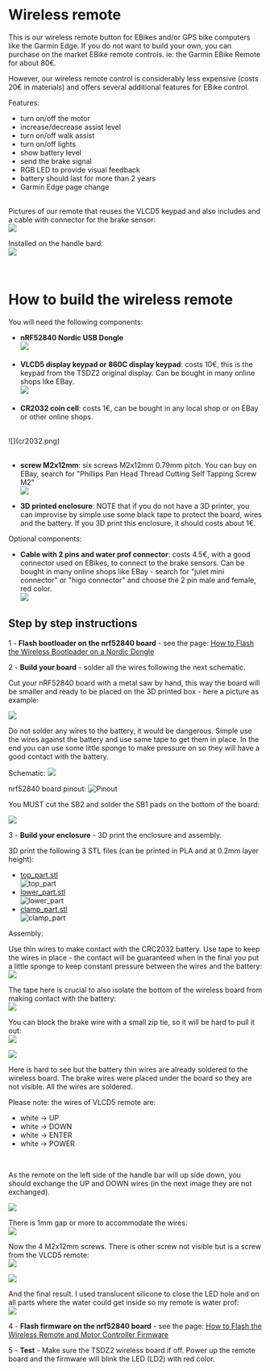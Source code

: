 # Wireless remote

This is our wireless remote button for EBikes and/or GPS bike computers like the Garmin Edge. If you do not want to build your own, you can purchase on the market EBike remote controls. ie: the Garmin EBike Remote for about 80€.

However, our wireless remote control is considerably less expensive (costs 20€ in materials) and offers several additional features for EBike control.

Features:
* turn on/off the motor
* increase/decrease assist level
* turn on/off walk assist
* turn on/off lights
* show battery level
* send the brake signal
* RGB LED to provide visual feedback
* battery should last for more than 2 years
* Garmin Edge page change 

<br>Pictures of our remote that reuses the VLCD5 keypad and also includes and a cable with connector for the brake sensor:<br>
![](ebike_wireless_remote-02.jpg)

Installed on the handle bard:<br>
![](ebike_wireless_remote-03.jpg)

<br>

# How to build the wireless remote

You will need the following components:
* **nRF52840 Nordic USB Dongle**<br>
![](../NRF52840.png)<br><br>
* **VLCD5 display keypad or 860C display keypad**: costs 10€, this is the keypad from the TSDZ2 original display. Can be bought in many online shops like EBay.<br>
![](VLCD5_keypad.png)<br><br>
* **CR2032 coin cell**: costs 1€, can be bought in any local shop or on EBay or other online shops.
<br>
![](cr2032.png)<br><br>

* **screw M2x12mm**: six screws M2x12mm 0.79mm pitch. You can buy on EBay, search for "Phillips Pan Head Thread Cutting Self Tapping Screw M2"<br>
![](screw.png)

* **3D printed enclosure**: NOTE that if you do not have a 3D printer, you can improvise by simple use some black tape to protect the board, wires and the battery. If you 3D print this enclosure, it should costs about 1€.<br>

Optional components:
* **Cable with 2 pins and water prof connector**: costs 4.5€, with a good connector used on EBikes, to connect to the brake sensors. Can be bought in many online shops like EBay - search for "julet mini connector" or "higo connector" and choose the 2 pin male and female, red color.<br>
![](cable_julet.png)

## Step by step instructions

1 - **Flash bootloader on the nrf52840 board** - see the page: [How to Flash the Wireless Bootloader on a Nordic Dongle](../getting_started.md)

2 - **Build your board** - solder all the wires following the next schematic.

Cut your nRF52840 board with a metal saw by hand, this way the board will be smaller and ready to be placed on the 3D printed box - here a picture as example:

![](../nrf52_board_cut.png)

Do not solder any wires to the battery, it would be dangerous. Simple use the wires against the battery and use same tape to get them in place. In the end you can use some little sponge to make pressure on so they will have a good contact with the battery.

Schematic:
[![](ebike_remote_wireless-schematic.png)](ebike_remote_wireless-schematic.png)

nrf52840 board pinout:
![Pinout](../nordic_pinout.png)

You MUST cut the SB2 and solder the SB1 pads on the bottom of the board:

![](../external_power.png)

3 - **Build your enclosure** - 3D print the enclosure and assembly.

3D print the following 3 STL files (can be printed in PLA and at 0.2mm layer height):
  * [top_part.stl](top_part.stl)<br>
  ![top_part](top_part.png)<br>
  * [lower_part.stl](lower_part.stl)<br>
  ![lower_part](lower_part.png)<br>
  * [clamp_part.stl](clamp_part.stl)<br>
  ![clamp_part](clamp_part.png)<br>

Assembly:

Use thin wires to make contact with the CRC2032 battery. Use tape to keep the wires in place - the contact will be guaranteed when in the final you put a little sponge to keep constant pressure between the wires and the battery:<br>
![](ebike_wireless_remote-04.jpg)<br>

The tape here is crucial to also isolate the bottom of the wireless board from making contact with the battery:<br>
![](ebike_wireless_remote-05.jpg)<br>

You can block the brake wire with a small zip tie, so it will be hard to pull it out:<br>
![](ebike_wireless_remote-06.jpg)<br>

![](ebike_wireless_remote-07.jpg)<br>

Here is hard to see but the battery thin wires are already soldered to the wireless board. The brake wires were placed under the board so they are not visible. All the wires are soldered.<br>

Please note: the wires of VLCD5 remote are:<br>
  * white -> UP
  * white -> DOWN
  * white -> ENTER
  * white -> POWER
<br>

As the remote on the left side of the handle bar will up side down, you should exchange the UP and DOWN wires (in the next image they are not exchanged).

![](ebike_wireless_remote-08.jpg)<br>

There is 1mm gap or more to accommodate the wires:<br>
![](ebike_wireless_remote-10.jpg)<br>

Now the 4 M2x12mm screws. There is other screw not visible but is a screw from the VLCD5 remote:<br>
![](ebike_wireless_remote-11.jpg)<br>

![](ebike_wireless_remote-02.jpg)<br>

And the final result. I used translucent silicone to close the LED hole and on all parts where the water could get inside so my remote is water prof:<br>
![](ebike_wireless_remote-01.jpg)<br>

4 - **Flash firmware on the nrf52840 board** - see the page: [How to Flash the Wireless Remote and Motor Controller Firmware](../firmware.md)

5 - **Test** - Make sure the TSDZ2 wireless board if off. Power up the remote board and the firmware will blink the LED (LD2) with red color.
